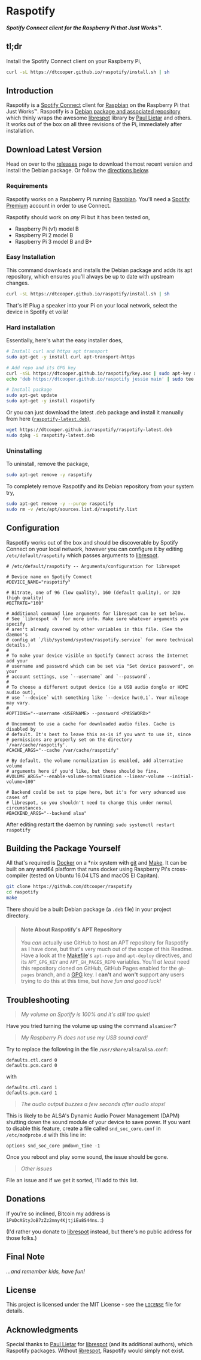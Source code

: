 # Raspotify

_**Spotify Connect client for the Raspberry Pi that Just Works™.**_

## tl;dr

Install the Spotify Connect client on your Raspberry Pi,

```bash
curl -sL https://dtcooper.github.io/raspotify/install.sh | sh
```

## Introduction

Raspotify is a [Spotify Connect](https://www.spotify.com/connect/) client for
[Raspbian](https://www.raspberrypi.org/downloads/raspbian/) on the Raspberry Pi
that Just Works™. Raspotify is a
[Debian package and associated repository](https://en.wikipedia.org/wiki/Deb_\(file_format\))
which thinly wraps the awesome
[librespot](https://github.com/librespot-org/librespot) library by
[Paul Lietar](https://github.com/plietar) and others. It works out of the box on
all three revisions of the Pi, immediately after installation.

## Download Latest Version

Head on over to the [releases](https://github.com/dtcooper/raspotify/releases/latest)
page to download themost recent version and install the Debian package. Or follow
the [directions below](#easy-installation).

### Requirements

Raspotify works on a Raspberry Pi running [Raspbian](https://www.raspberrypi.org/downloads/raspbian/).
You'll need a [Spotify Premium](https://www.spotify.com/premium/) account in order
to use Connect.

Raspotify should work on _any_ Pi but it has been tested on,

* Raspberry Pi (v1) model B
* Raspberry Pi 2 model B
* Raspberry Pi 3 model B and B+

### Easy Installation

This command downloads and installs the Debian package and adds its apt repository,
which ensures you'll always be up to date with upstream changes.

```bash
curl -sL https://dtcooper.github.io/raspotify/install.sh | sh
```

That's it! Plug a speaker into your Pi on your local network, select the device
in Spotify et voilà!

### Hard installation

Essentially, here's what the easy installer does,

```bash
# Install curl and https apt transport
sudo apt-get -y install curl apt-transport-https

# Add repo and its GPG key
curl -sSL https://dtcooper.github.io/raspotify/key.asc | sudo apt-key add -v -
echo 'deb https://dtcooper.github.io/raspotify jessie main' | sudo tee /etc/apt/sources.list.d/raspotify.list

# Install package
sudo apt-get update
sudo apt-get -y install raspotify
```

Or you can just download the latest .deb package and install it manually from
here ([`raspotify-latest.deb`](https://dtcooper.github.io/raspotify/raspotify-latest.deb)),

```bash
wget https://dtcooper.github.io/raspotify/raspotify-latest.deb
sudo dpkg -i raspotify-latest.deb
```

### Uninstalling

To uninstall, remove the package,

```bash
sudo apt-get remove -y raspotify
```

To completely remove Raspotify and its Debian repository from your system try,
```bash
sudo apt-get remove -y --purge raspotify
sudo rm -v /etc/apt/sources.list.d/raspotify.list
```

## Configuration

Raspotify works out of the box and should be discoverable by Spotify Connect on
your local network, however you can configure it by editing `/etc/default/raspotify`
which passes arguments to [librespot](https://github.com/librespot-org/librespot).

```
# /etc/default/raspotify -- Arguments/configuration for librespot

# Device name on Spotify Connect
#DEVICE_NAME="raspotify"

# Bitrate, one of 96 (low quality), 160 (default quality), or 320 (high quality)
#BITRATE="160"

# Additional command line arguments for librespot can be set below.
# See `librespot -h` for more info. Make sure whatever arguments you specify
# aren't already covered by other variables in this file. (See the daemon's
# config at `/lib/systemd/system/raspotify.service` for more technical details.)
#
# To make your device visible on Spotify Connect across the Internet add your
# username and password which can be set via "Set device password", on your
# account settings, use `--username` and `--password`.
#
# To choose a different output device (ie a USB audio dongle or HDMI audio out),
# use `--device` with something like `--device hw:0,1`. Your mileage may vary.
#
#OPTIONS="--username <USERNAME> --password <PASSWORD>"

# Uncomment to use a cache for downloaded audio files. Cache is disabled by
# default. It's best to leave this as-is if you want to use it, since
# permissions are properly set on the directory `/var/cache/raspotify'.
#CACHE_ARGS="--cache /var/cache/raspotify"

# By default, the volume normalization is enabled, add alternative volume
# arguments here if you'd like, but these should be fine.
#VOLUME_ARGS="--enable-volume-normalisation --linear-volume --initial-volume=100"

# Backend could be set to pipe here, but it's for very advanced use cases of
# librespot, so you shouldn't need to change this under normal circumstances.
#BACKEND_ARGS="--backend alsa"
```

After editing restart the daemon by running: `sudo systemctl restart raspotify`

## Building the Package Yourself

All that's required is [Docker](https://www.docker.com/) on a \*nix system with
[git](https://git-scm.com/) and [Make](https://www.gnu.org/software/make/). It
can be built on any amd64 platform that runs docker using Raspberry Pi's
cross-compiler (tested on Ubuntu 16.04 LTS and macOS El Capitan).

```bash
git clone https://github.com/dtcooper/raspotify
cd raspotify
make
```

There should be a built Debian package (a `.deb` file) in your project directory.

> #### Note About Raspotify's APT Repository
>
> You _can_ actually use GitHub to host an APT repository for Raspotify as I
> have done, but that's very much out of the scope of this Readme. Have a look
> at the [Makefile](Makefile)'s `apt-repo` and `apt-deploy` directives, and its
> `APT_GPG_KEY` and `APT_GH_PAGES_REPO` variables. You'll _at least_ need this
> repository cloned on GitHub, GitHub Pages enabled for the `gh-pages` branch,
> and a [GPG](https://www.gnupg.org/) key. I **can't** and **won't** support any
> users trying to do this at this time, but _have fun and good luck!_

## Troubleshooting

> *My volume on Spotify is 100% and it's still too quiet!*

Have you tried turning the volume up using the command `alsamixer`?

> *My Raspberry Pi does not use my USB sound card!*

Try to replace the following in the file `/usr/share/alsa/alsa.conf`:

```
defaults.ctl.card 0
defaults.pcm.card 0
```
with
```
defaults.ctl.card 1
defaults.pcm.card 1
```
> *The audio output buzzes a few seconds after audio stops!*

This is likely to be ALSA's Dynamic Audio Power Management (DAPM) shutting down
the sound module of your device to save power. If you want to disable this feature,
create a file called `snd_soc_core.conf` in `/etc/modprobe.d` with this line in:
```
options snd_soc_core pmdown_time -1
```
Once you reboot and play some sound, the issue should be gone.

> *Other issues*

File an issue and if we get it sorted, I'll add to this list.

## Donations

If you're so inclined, Bitcoin my address is `1PoDcAStyJoB7zZz2mny4KjtjiEu8S44ns`. :)

(I'd rather you donate to [librespot](https://github.com/librespot-org/librespot)
instead, but there's no public address for those folks.)

## Final Note

_...and remember kids, have fun!_

## License

This project is licensed under the MIT License - see the [`LICENSE`](LICENSE)
file for details.

## Acknowledgments

Special thanks to [Paul Lietar](https://github.com/plietar) for
[librespot](https://github.com/librespot-org/librespot) (and its additional authors),
which Raspotify packages. Without [librespot](https://github.com/librespot-org/librespot),
Raspotify would simply not exist.
